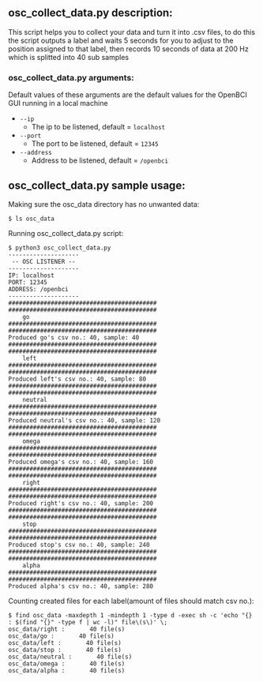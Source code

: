 ## osc_collect_data.py description:

This script helps you to collect your data and turn it into .csv files, to do this the script outputs a label and waits 5 seconds for you to adjust to the position assigned to that label, then records 10 seconds of data at 200 Hz which is splitted into 40 sub samples

### osc_collect_data.py arguments:

Default values of these arguments are the default values for the OpenBCI GUI running in a local machine
  
* `--ip`
  * The ip to be listened, default = `localhost`
* `--port`
  * The port to be listened, default = `12345`
* `--address`
  * Address to be listened, default = `/openbci`

## osc_collect_data.py sample usage:
Making sure the osc_data directory has no unwanted data:
```
$ ls osc_data

```
Running osc_collect_data.py script:
```
$ python3 osc_collect_data.py
--------------------
 -- OSC LISTENER --
--------------------
IP: localhost
PORT: 12345
ADDRESS: /openbci
--------------------
##########################################
##########################################
    go
##########################################
##########################################
Produced go's csv no.: 40, sample: 40
##########################################
##########################################
    left
##########################################
##########################################
Produced left's csv no.: 40, sample: 80
##########################################
##########################################
    neutral
##########################################
##########################################
Produced neutral's csv no.: 40, sample: 120
##########################################
##########################################
    omega
##########################################
##########################################
Produced omega's csv no.: 40, sample: 160
##########################################
##########################################
    right
##########################################
##########################################
Produced right's csv no.: 40, sample: 200
##########################################
##########################################
    stop
##########################################
##########################################
Produced stop's csv no.: 40, sample: 240
##########################################
##########################################
    alpha
##########################################
##########################################
Produced alpha's csv no.: 40, sample: 280
```
Counting created files for each label(amount of files should match csv no.):
```
$ find osc_data -maxdepth 1 -mindepth 1 -type d -exec sh -c 'echo "{} : $(find "{}" -type f | wc -l)" file\(s\)' \;
osc_data/right :       40 file(s)
osc_data/go :       40 file(s)
osc_data/left :       40 file(s)
osc_data/stop :       40 file(s)
osc_data/neutral :       40 file(s)
osc_data/omega :       40 file(s)
osc_data/alpha :       40 file(s)
```
